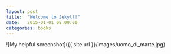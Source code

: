```yaml
---
layout: post
title:  "Welcome to Jekyll!"
date:   2015-01-01 08:00:00
categories: books
---
```


![My helpful screenshot]({{ site.url }}/images/uomo_di_marte.jpg)